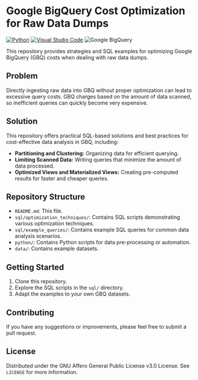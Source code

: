 # Google BigQuery Cost Optimization for Raw Data Dumps
[![Python](https://img.shields.io/badge/Python-3776AB?logo=python&logoColor=fff)](#)
[![Visual Studio Code](https://custom-icon-badges.demolab.com/badge/Visual%20Studio%20Code-0078d7.svg?logo=vsc&logoColor=white)](#)
![Google BigQuery](https://img.shields.io/badge/Google-BigQuery-4285F4?logo=googlebigquery&logoColor=white)


This repository provides strategies and SQL examples for optimizing Google BigQuery (GBQ) costs when dealing with raw data dumps.

## Problem
Directly ingesting raw data into GBQ without proper optimization can lead to excessive query costs. GBQ charges based on the amount of data scanned, so inefficient queries can quickly become very expensive.

## Solution
This repository offers practical SQL-based solutions and best practices for cost-effective data analysis in GBQ, including:

* **Partitioning and Clustering:** Organizing data for efficient querying.
* **Limiting Scanned Data:** Writing queries that minimize the amount of data processed.
* **Optimized Views and Materialized Views:** Creating pre-computed results for faster and cheaper queries.

## Repository Structure
* `README.md`: This file.
* `sql/optimization_techniques/`: Contains SQL scripts demonstrating various optimization techniques.
* `sql/example_queries/`: Contains example SQL queries for common data analysis scenarios.
* `python/`: Contains Python scripts for data pre-processing or automation.
* `data/`: Contains example datasets.

## Getting Started
1.  Clone this repository.
2.  Explore the SQL scripts in the `sql/` directory.
3.  Adapt the examples to your own GBQ datasets.

## Contributing
If you have any suggestions or improvements, please feel free to submit a pull request.

## License
Distributed under the GNU Affero General Public License v3.0 License. See `LICENSE` for more information.
